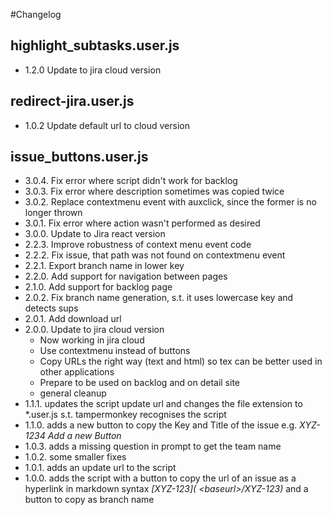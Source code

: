 ﻿#Changelog

## highlight_subtasks.user.js

* 1.2.0 Update to jira cloud version

## redirect-jira.user.js

* 1.0.2 Update default url to cloud version

## issue_buttons.user.js
* 3.0.4. Fix error where script didn't work for backlog
* 3.0.3. Fix error where description sometimes was copied twice
* 3.0.2. Replace contextmenu event with auxclick, since the former is no longer thrown
* 3.0.1. Fix error where action wasn't performed as desired
* 3.0.0. Update to Jira react version
* 2.2.3. Improve robustness of context menu event code
* 2.2.2. Fix issue, that path was not found on contextmenu event
* 2.2.1. Export branch name in lower key
* 2.2.0. Add support for navigation between pages
* 2.1.0. Add support for backlog page
* 2.0.2. Fix branch name generation, s.t. it uses lowercase key and detects sups
* 2.0.1. Add download url
* 2.0.0. Update to jira cloud version
    * Now working in jira cloud
    * Use contextmenu instead of buttons
    * Copy URLs the right way (text and html) so tex can be better used in other applications
    * Prepare to be used on backlog and on detail site
    * general cleanup
* 1.1.1. updates the script update url and changes the file extension to *.user.js s.t. tampermonkey recognises the
  script
* 1.1.0. adds a new button to copy the Key and Title of the issue e.g. _XYZ-1234 Add a new Button_
* 1.0.3. adds a missing question in prompt to get the team name
* 1.0.2. some smaller fixes
* 1.0.1. adds an update url to the script
* 1.0.0. adds the script with a button to copy the url of an issue as a hyperlink in markdown syntax _\[XYZ-123](
  \<baseurl>/XYZ-123)_ and a button to copy as branch name
